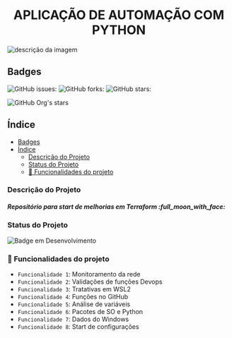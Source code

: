 <h1 align="center"> APLICAÇÃO DE AUTOMAÇÃO COM PYTHON </h1>

![descrição da imagem](https://imgur.com/7miBcAA)

## Badges

![GitHub issues:](https://img.shields.io/github/issues/douglasdalves/sistema_python)
![GitHub forks:](https://img.shields.io/github/forks/douglasdalves/sistema_python)
![GitHub stars:](https://img.shields.io/github/stars/douglasdalves/sistema_python)

![GitHub Org's stars](https://img.shields.io/github/stars/douglasdalves?style=social)

## Índice 

- [Badges](#badges)
- [Índice](#índice)
  - [Descrição do Projeto](#descrição-do-projeto)
  - [Status do Projeto](#status-do-projeto)
  - [:hammer: Funcionalidades do projeto](#hammer-funcionalidades-do-projeto)

### Descrição do Projeto

<h5> Repositório para start de melhorias em Terraform :full_moon_with_face: </h5>

### Status do Projeto

![Badge em Desenvolvimento](http://img.shields.io/static/v1?label=STATUS&message=EM%20DESENVOLVIMENTO&color=GREEN&style=for-the-badge)

### :hammer: Funcionalidades do projeto

- `Funcionalidade 1`: Monitoramento da rede
- `Funcionalidade 2`: Validações de funções Devops
- `Funcionalidade 3`: Tratativas em WSL2
- `Funcionalidade 4`: Funções no GitHub
- `Funcionalidade 5`: Análise de variáveis
- `Funcionalidade 6`: Pacotes de SO e Python
- `Funcionalidade 7`: Dados do Windows
- `Funcionalidade 8`: Start de configurações
